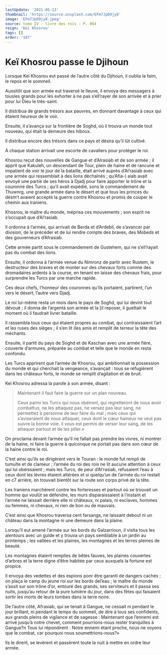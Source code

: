 ```yaml
---
lastUpdate: '2021-05-13'
thumbnail: 'https://source.unsplash.com/EFm7JpD9jy8'
image: 'EFm7JpD9jy8.jpeg'
source: tome IV - livre des rois - P. 064
reign: 'Keï Khosrou'
tags: []
order: '187'
---
```


# Keï Khosrou passe le Djihoun

Lorsque Keï Khosrou eut passé de l’autre côté du Djihoun, il oublia la faim, le repos et le sommeil.

Aussitôt que son armée eut traversé le lleuve, il envoya des messagers à tousles grands pour les exhorter à ne pas s’ell’rayer de son arrivée et à prier pour lui Dieu le très-saint.

Il distribua de grands trésors aux pauvres, en donnant davantage à ceux qui étaient heureux de le voir.

Ensuite, il s’avança sur la frontière de Soghd, où il trouva un monde tout nouveau, qui était la demeure des hiboux.

Il distribua encore des trésors dans ce pays et désira qu’il lût cultivé.

À chaque station arrivait une escorte de cavaliers pour protéger le roi.

Khosrou reçut des nouvelles de Gangue et d’Alrasiab et de son armée ; il apprit que Kakuleh, un descendant de Tour, plein de haine et de rancune et impatient de voir le jour de la bataille, était arrivé auprès d’Al’rasiab avec une armée qui ressemblait à des lions déchaînés ; qu’Afia-) aiab avait envoyé une partie de ses héros à Djadj pour faire apporter le trône et la couronne des Turcs ; qu’il avait expédié, sons le commandement de Thuwnrg, une grande armée dans le désert et que tous les princes du désm’t avaient accepté la guerre contre Khosrou et promis de couper le chemin aux Iraniens.

Khosrou, le maître du monde, méprisa ces mouvements ; son esprit ne s’occupait que d’Al’rasiab.

Il ordonna à l’armée, qui arrivait de Berda et d’Ardebil, de s’avancer par division, de le précéder et de lui rendre compte des braves, des Mobeds et des gouverneurs d’Afrasiab.

Cette armée partit sous le commandement de Gustehem, qui ne s’ell’rayait pas du combat des lions.

Ensuite, il ordonna à l’armée venue du Nimronz de partir avec Rustem, le destructeur des braves et de monter sur des chevaux forts comme des dromadaires ardents à la course, en tenant en laisse des chevaux frais, pour surprendre les Turcs par une marche rapide.

Ces deux chefs, l’honneur des couronnes qu’ils portaient, partirent, l’un vers le désert, l’autre vers Djadj.

Le roi lui-même resta un mois dans le pays de Soghd, qui lui devint tout dévoué ; il donna de l’argentà son armée et la [il reposer, il guettait le moment où il faudrait livrer bataille.

Il rassembla tous ceux qui étaient propres au combat, qui contraissaient l’art et les ruses des sièges ; il s’en lit (les amis et remplit de terreur la tête des méchants.

Ensuite, il partit du pays de Soghd et de Kaschan avec une armée fière, couverte d’armures, préparée au combat et telle que le monde en resta confondu.

Les Turcs apprirent que l’armée de Khosrou, qui ambitionnait la possession du monde et qui cherchait la vengeance, s’avançait : tous se réfugièrent dans les châteaux forts, le monde se remplit d’agitation et de bruit.

Keï Khosrou adressa la parole à son armée, disant :

> Maintenant il faut faire la guerre sur un plan nouveau.
>
> Ceux parmi les Turcs qui nous obéiront, qui regretteront de nous avoir combattus, ne les attaquez pas, ne versez pas leur sang, ne permettez à personne de leur faire du mal ; mais ceux qui s’aviseraient de nous attaquer, ceux dont le cœur haineux ne veut pas suivre la bonne voie. il vous est permis de verser leur sang, de les attaquer partout et de les piller.»

On proclama devant l’armée qu’il ne fallait pas prendre les vivres, ni montrer de la haine, ni faire la guerre à quiconque ne portait pas dans son cœur de la haine contre le roi.

C’est ainsi qu’ils se dirigèrent vers le Touran : le monde fut rempli de tumulte et de clameur ; l’armée du roi des rois ne lit aucune attention à ceux qui lui obéissaient ; mais les Turcs, de peur d’Al’rasiab, refusaient l’eau à ceux dont les lèvres étaient altérées et si quelqu’un de l’armée du roi restait en c7 arrière, on trouvait bientôt sur la route son corps privé de la tête.

Les Iraniens marchèrent contre les forteresses et partout où se trouvait un homme qui voulût se défendre, les murs disparaissaient à l’instant et l’armée ne laissait derrière elle ni châteaux, ni palais, ni esclaves, hommes ou femmes, ni chevaux, ni rien de bon ou de mauvais.

C’est ainsi que Khosrou traversa cent farsangs, ne laissant debout ni un château dans la montagne ni une demeure dans la plaine.

Lorsqu’il eut amené l’armée sur les bords du Galzarrioun, il visita tous les alentours avec un guide et y trouva un pays semblable à un jardin au printemps ; les vallées et les plaines, les montagnes et les terres pleines de beauté.

Les montagnes étaient remplies de bêtes fauves, les plaines couvertes d’arbres et la terre digne d’être habitée par ceux auxquels la fortune est propice.

Il envoya des vedettes et des espions ponr être garanti de dangers cachés ; on plaça le camp du jeune roi sur les bords del’eau ; le maître du monde s’assit sur son trône d’or, entouré des grands, ses serviteurs et il passa ses nuits, jusqu’au retour de la pure lumière du jour, dans des fêtes qui faisaient sortir les morts de leurs tombes dans la terre noire.

De l’autre côté, Afrasiab, qui se tenait à Gangue, ne cessait ni pendant le jour brillant, ni pendant le temps du sommeil, de dire à tous ses confidents, aux grands pleins de vigilance et de sagesse : Maintenant que l’ennemi est arrivé jusqu’à notre chevet, comment pourrions-nous rester tranquilles à Gangue?n Tous lui répondirent : Notre ennemi étant proche, nous ne voyons que le combat, car pourquoi nous soumettrions-nous?»

Ils le dirent, se levèrent et passèrent toute la nuit à mettre en ordre leur armée.
